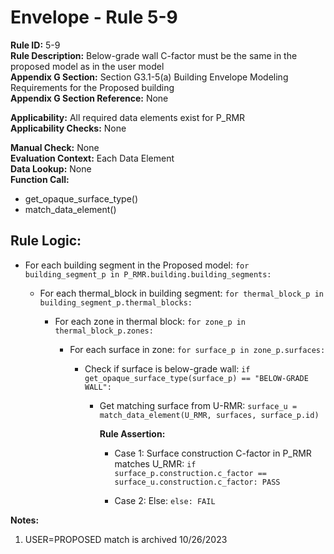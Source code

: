 
# Envelope - Rule 5-9  

**Rule ID:** 5-9  
**Rule Description:** Below-grade wall C-factor must be the same in the proposed model as in the user model  
**Appendix G Section:** Section G3.1-5(a) Building Envelope Modeling Requirements for the Proposed building  
**Appendix G Section Reference:** None  

**Applicability:** All required data elements exist for P_RMR  
**Applicability Checks:** None  

**Manual Check:** None  
**Evaluation Context:** Each Data Element  
**Data Lookup:** None  
**Function Call:**

  - get_opaque_surface_type()
  - match_data_element()

## Rule Logic:  

- For each building segment in the Proposed model: `for building_segment_p in P_RMR.building.building_segments:`  

  - For each thermal_block in building segment: `for thermal_block_p in building_segment_p.thermal_blocks:`  

    - For each zone in thermal block: `for zone_p in thermal_block_p.zones:`  

      - For each surface in zone: `for surface_p in zone_p.surfaces:`  

        - Check if surface is below-grade wall: `if get_opaque_surface_type(surface_p) == "BELOW-GRADE WALL":`

          - Get matching surface from U-RMR: `surface_u = match_data_element(U_RMR, surfaces, surface_p.id)`  

            **Rule Assertion:**  

            - Case 1: Surface construction C-factor in P_RMR matches U_RMR: `if surface_p.construction.c_factor == surface_u.construction.c_factor: PASS`  

            - Case 2: Else: `else: FAIL`  

**Notes:**

1. USER=PROPOSED match is archived 10/26/2023